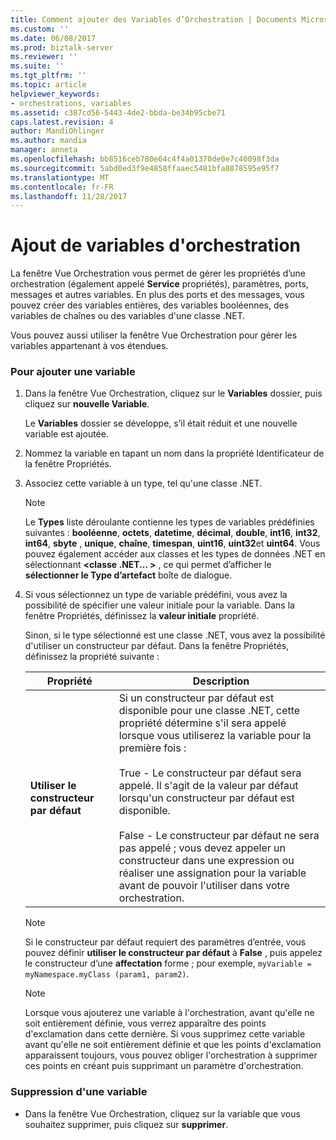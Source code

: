 ```yaml
---
title: Comment ajouter des Variables d’Orchestration | Documents Microsoft
ms.custom: ''
ms.date: 06/08/2017
ms.prod: biztalk-server
ms.reviewer: ''
ms.suite: ''
ms.tgt_pltfrm: ''
ms.topic: article
helpviewer_keywords:
- orchestrations, variables
ms.assetid: c387cd56-5443-4de2-bbda-be34b95cbe71
caps.latest.revision: 4
author: MandiOhlinger
ms.author: mandia
manager: anneta
ms.openlocfilehash: bb8516ceb780e64c4f4a01370de0e7c40098f3da
ms.sourcegitcommit: 5abd0ed3f9e4858ffaaec5481bfa8878595e95f7
ms.translationtype: MT
ms.contentlocale: fr-FR
ms.lasthandoff: 11/28/2017
---
```

# <a name="how-to-add-orchestration-variables"></a>Ajout de variables d'orchestration
La fenêtre Vue Orchestration vous permet de gérer les propriétés d’une orchestration (également appelé **Service** propriétés), paramètres, ports, messages et autres variables. En plus des ports et des messages, vous pouvez créer des variables entières, des variables booléennes, des variables de chaînes ou des variables d'une classe .NET.  
  
 Vous pouvez aussi utiliser la fenêtre Vue Orchestration pour gérer les variables appartenant à vos étendues.  
  
### <a name="to-add-a-variable"></a>Pour ajouter une variable  
  
1.  Dans la fenêtre Vue Orchestration, cliquez sur le **Variables** dossier, puis cliquez sur **nouvelle Variable**.  
  
     Le **Variables** dossier se développe, s’il était réduit et une nouvelle variable est ajoutée.  
  
2.  Nommez la variable en tapant un nom dans la propriété Identificateur de la fenêtre Propriétés.  
  
3.  Associez cette variable à un type, tel qu'une classe .NET.  
  
    > [!NOTE]
    >  Le **Types** liste déroulante contienne les types de variables prédéfinies suivantes : **booléenne**, **octets**, **datetime**,  **décimal**, **double**, **int16**, **int32**, **int64**, **sbyte** , **unique**, **chaîne**, **timespan**, **uint16**, **uint32**et **uint64**. Vous pouvez également accéder aux classes et les types de données .NET en sélectionnant  **\<classe .NET... \>** , ce qui permet d’afficher le **sélectionner le Type d’artefact** boîte de dialogue.  
  
4.  Si vous sélectionnez un type de variable prédéfini, vous avez la possibilité de spécifier une valeur initiale pour la variable. Dans la fenêtre Propriétés, définissez la **valeur initiale** propriété.  
  
     Sinon, si le type sélectionné est une classe .NET, vous avez la possibilité d'utiliser un constructeur par défaut. Dans la fenêtre Propriétés, définissez la propriété suivante :  
  
    |Propriété| Description|  
    |--------------|-----------------|  
    |**Utiliser le constructeur par défaut**|Si un constructeur par défaut est disponible pour une classe .NET, cette propriété détermine s'il sera appelé lorsque vous utiliserez la variable pour la première fois :<br /><br /> True - Le constructeur par défaut sera appelé. Il s'agit de la valeur par défaut lorsqu'un constructeur par défaut est disponible.<br /><br /> False - Le constructeur par défaut ne sera pas appelé ; vous devez appeler un constructeur dans une expression ou réaliser une assignation pour la variable avant de pouvoir l'utiliser dans votre orchestration.|  
  
    > [!NOTE]
    >  Si le constructeur par défaut requiert des paramètres d’entrée, vous pouvez définir **utiliser le constructeur par défaut** à **False** , puis appelez le constructeur d’une **affectation** forme ; pour exemple, `myVariable = myNamespace.myClass (param1, param2)`.  
  
    > [!NOTE]
    >  Lorsque vous ajouterez une variable à l'orchestration, avant qu'elle ne soit entièrement définie, vous verrez apparaître des points d'exclamation dans cette dernière. Si vous supprimez cette variable avant qu'elle ne soit entièrement définie et que les points d'exclamation apparaissent toujours, vous pouvez obliger l'orchestration à supprimer ces points en créant puis supprimant un paramètre d'orchestration.  
  
### <a name="to-remove-a-variable"></a>Suppression d'une variable  
  
-   Dans la fenêtre Vue Orchestration, cliquez sur la variable que vous souhaitez supprimer, puis cliquez sur **supprimer**.